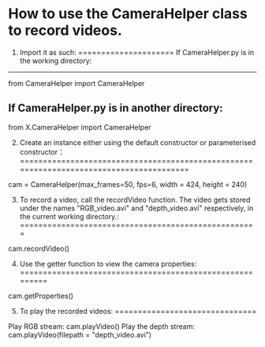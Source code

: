 How to use the CameraHelper class to record videos.
===================================================

1) Import it as such:
=====================
If CameraHelper.py is in the working directory:
-----------------------------------------------
from CameraHelper import CameraHelper

If CameraHelper.py is in another directory:
-------------------------------------------
from X.CameraHelper import CameraHelper

2) Create an instance either using the default constructor or parameterised constructor：
========================================================================================

cam = CameraHelper(max_frames=50, fps=6, width = 424, height = 240)
    
3) To record a video, call the recordVideo function. The video gets stored under the names "RGB_video.avi" and "depth_video.avi" respectively, in the current working directory.:
====================================================

cam.recordVideo()

4) Use the getter function to view the camera properties:
=========================================================

cam.getProperties()
    
5) To play the recorded videos:
===============================

Play RGB stream: cam.playVideo()
Play the depth stream: cam.playVideo(filepath = "depth_video.avi")




